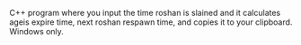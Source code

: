 C++ program where you input the time roshan is slained and it calculates ageis expire time, next roshan respawn time, and copies it to your clipboard.
Windows only.
